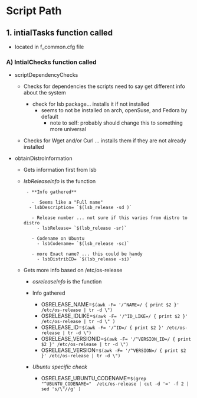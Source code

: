 # Script Path

## 1. intialTasks function called

-  located in f_common.cfg file

### A) IntialChecks function called

- scriptDependencyChecks
  - Checks for dependencies the scripts need to say get different info about the system
    - check for lsb package... installs it if not installed
      - seems to not be installed on arch, openSuse, and Fedora by default
        - note to self: probably should change this to something more universal

  - Checks for Wget and/or Curl ... installs them if they are not already installed


- obtainDistroInformation
  - Gets information first from lsb

   - *lsbReleaseInfo* is the function
          
          - **Info gathered**
          
            -  Seems like a "Full name"
           - lsbDescription= `$(lsb_release -sd )`
          
            - Release number ... not sure if this varies from distro to distro
              - lsbRelease= `$(lsb_release -sr)`
          
            - Codename on Ubuntu
              - lsbCodename= `$(lsb_release -sc)`
          
            - more Exact name? ... this could be handy
              - lsbDistribID= `$(lsb_release -si)`
          


  - Gets more info based on /etc/os-release

    - *osreleaseInfo* is the function
    - Info gathered 
      -  OSRELEASE_NAME=`$(awk -F= '/^NAME=/ { print $2 }' /etc/os-release | tr -d \")`
      - OSRELEASE_IDLIKE=`$(awk -F= '/^ID_LIKE=/ { print $2 }' /etc/os-release | tr -d \" )`
      - OSRELEASE_ID=`$(awk -F= '/^ID=/ { print $2 }' /etc/os-release | tr -d \")`
      - OSRELEASE_VERSIONID=`$(awk -F= '/^VERSION_ID=/ { print $2 }' /etc/os-release | tr -d \")`
      - OSRELEASE_VERSION=`$(awk -F= '/^VERSION=/ { print $2 }' /etc/os-release | tr -d \")`
  
    - *Ubuntu specific check*
      - OSRELEASE_UBUNTU_CODENAME=`$(grep "^UBUNTU_CODENAME="  /etc/os-release | cut -d '=' -f 2 | sed 's/\"//g' )`
